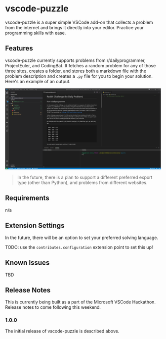 # vscode-puzzle

vscode-puzzle is a super simple VSCode add-on that collects a problem from the internet and brings it directly into your editor. Practice your programming skills with ease.

## Features

vscode-puzzle currently supports problems from r/dailyprogrammer, ProjectEuler, and CodingBat. It fetches a random problem for any of those three sites, creates a folder, and stores both a markdown file with the problem description and creates a `.py` file for you to begin your solution. Here's an example of an output.

![Displaying the problem](assets/creates-problem.png)

> In the future, there is a plan to support a different preferred export type (other than Python), and problems from different websites.

## Requirements

n/a

## Extension Settings

In the future, there will be an option to set your preferred solving language.

TODO: use the `contributes.configuration` extension point to set this up!

## Known Issues

TBD

## Release Notes

This is currently being built as a part of the Microsoft VSCode Hackathon. Release notes to come following this weekend.

### 1.0.0

The initial release of vscode-puzzle is described above.
